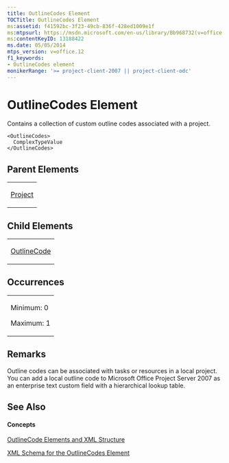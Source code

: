 ```yaml
---
title: OutlineCodes Element
TOCTitle: OutlineCodes Element
ms:assetid: f41592bc-3f23-49cb-836f-428ed1009e1f
ms:mtpsurl: https://msdn.microsoft.com/en-us/library/Bb968732(v=office.12)
ms:contentKeyID: 13188422
ms.date: 05/05/2014
mtps_version: v=office.12
f1_keywords:
- OutlineCodes element
monikerRange: '>= project-client-2007 || project-client-odc'
---
```


# OutlineCodes Element




Contains a collection of custom outline codes associated with a project.

    <OutlineCodes>
      ComplexTypeValue
    </OutlineCodes>

## Parent Elements

<table>
<colgroup>
<col style="width: 100%" />
</colgroup>
<tbody>
<tr class="odd">
<td><p><a href="project-element.md">Project</a></p></td>
</tr>
</tbody>
</table>

## Child Elements

<table>
<colgroup>
<col style="width: 100%" />
</colgroup>
<tbody>
<tr class="odd">
<td><p><a href="outlinecode-element.md">OutlineCode</a></p></td>
</tr>
</tbody>
</table>

## Occurrences

<table>
<colgroup>
<col style="width: 100%" />
</colgroup>
<tbody>
<tr class="odd">
<td><p>Minimum: 0</p>
<p>Maximum: 1</p></td>
</tr>
</tbody>
</table>

## Remarks

Outline codes can be associated with tasks or resources in a local project. You can add a local outline code to Microsoft Office Project Server 2007 as an enterprise text custom field with a hierarchical lookup table.

## See Also

#### Concepts

[OutlineCode Elements and XML Structure](outlinecode-elements-and-xml-structure.md)

[XML Schema for the OutlineCodes Element](xml-schema-for-the-outlinecodes-element.md)

